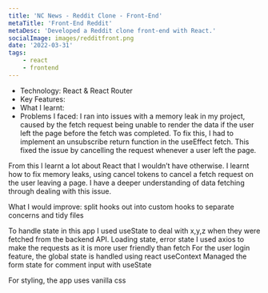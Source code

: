 ```yaml
---
title: 'NC News - Reddit Clone - Front-End'
metaTitle: 'Front-End Reddit'
metaDesc: 'Developed a Reddit clone front-end with React.'
socialImage: images/redditfront.png
date: '2022-03-31'
tags:
    - react
    - frontend
---
```


- Technology: React & React Router
- Key Features:
- What I learnt:
- Problems I faced: I ran into issues with a memory leak in my project, caused by the fetch request being unable to render the data if the user left the page before the fetch was completed. To fix this, I had to implement an unsubscribe return function in the useEffect fetch. This fixed the issue by cancelling the request whenever a user left the page.

From this I learnt a lot about React that I wouldn’t have otherwise. I learnt how to fix memory leaks, using cancel tokens to cancel a fetch request on the user leaving a page. I have a deeper understanding of data fetching through dealing with this issue.

What I would improve: split hooks out into custom hooks to separate concerns and tidy files

To handle state in this app I used useState to deal with x,y,z when they were fetched from the backend API.
Loading state, error state
I used axios to make the requests as it is more user friendly than fetch
For the user login feature, the global state is handled using react useContext
Managed the form state for comment input with useState

For styling, the app uses vanilla css